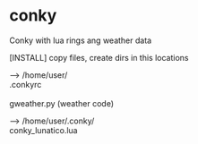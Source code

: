 # conky
Conky with lua rings ang weather data

[INSTALL] copy files, create dirs in this locations

--> /home/user/
	<br>  .conkyrc	
	<br>  gweather.py	(weather code)

--> /home/user/.conky/
	<br>  conky_lunatico.lua
